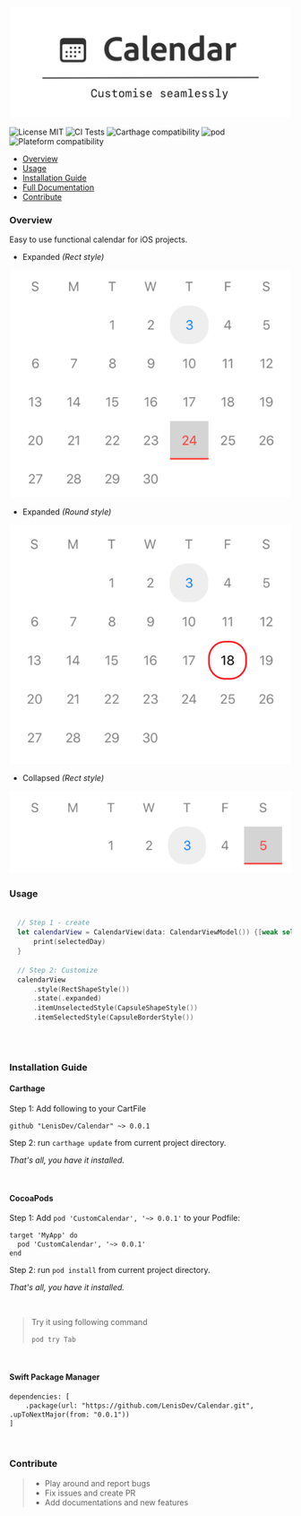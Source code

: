 ![Project Logo](./Logo.png)

![License MIT](https://img.shields.io/github/license/LenisDev/Calendar)
![CI Tests](https://github.com/LenisDev/Calendar/workflows/GHActionCI/badge.svg)
![Carthage compatibility](https://img.shields.io/badge/Carthage-compatible-4BC51D.svg?style=flat")
![pod](https://img.shields.io/cocoapods/v/CustomCalendar.svg)
![Plateform compatibility](https://img.shields.io/cocoapods/p/CustomCalendar)

- [Overview](#overview)
- [Usage](#usage)
- [Installation Guide](#installation-guide)
- [Full Documentation](https://lenisdev.github.io/Calendar/index.html)
- [Contribute](#contribute)

### Overview
Easy to use functional calendar for iOS projects.

- Expanded *(Rect style)*

![expanded_rect](./assets/rect_style_expanded_state.png)

- Expanded *(Round style)*

![expanded_rect](./assets/round_style_expanded_state.png)

- Collapsed *(Rect style)*

![expanded_rect](./assets/rect_style_collapsed_state.png)


### Usage
```swift

  // Step 1 - create
  let calendarView = CalendarView(data: CalendarViewModel()) {[weak self] (selectedDay) in
      print(selectedDay)
  }
    
  // Step 2: Customize
  calendarView
      .style(RectShapeStyle())
      .state(.expanded)
      .itemUnselectedStyle(CapsuleShapeStyle())
      .itemSelectedStyle(CapsuleBorderStyle())
      
```

<br>

### Installation Guide

#### Carthage

Step 1: 
Add following to your CartFile

```
github "LenisDev/Calendar" ~> 0.0.1
```

Step 2:
run `carthage update` from current project directory.

*That's all, you have it installed.*

<br>

#### CocoaPods

Step 1:
Add `pod 'CustomCalendar', '~> 0.0.1'` to your Podfile:

```
target 'MyApp' do
  pod 'CustomCalendar', '~> 0.0.1'
end
```

Step 2:
run `pod install` from current project directory.

*That's all, you have it installed.*

<br>

>
>
>Try it using following command
>```
>pod try Tab
>```
>

<br>

#### Swift Package Manager
```
dependencies: [
    .package(url: "https://github.com/LenisDev/Calendar.git", .upToNextMajor(from: "0.0.1"))
]
```

<br>

### Contribute
> - Play around and report bugs
> - Fix issues and create PR
> - Add documentations and new features
